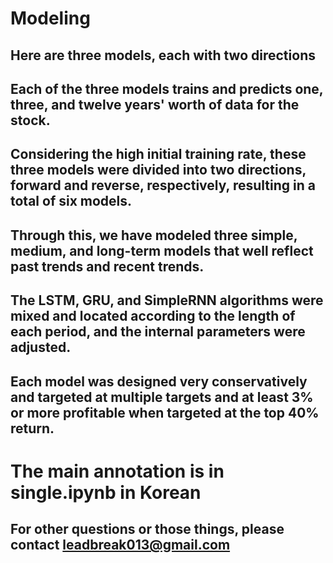 # Modeling

## Here are three models, each with two directions
## Each of the three models trains and predicts one, three, and twelve years' worth of data for the stock.
## Considering the high initial training rate, these three models were divided into two directions, forward and reverse, respectively, resulting in a total of six models.
## Through this, we have modeled three simple, medium, and long-term models that well reflect past trends and recent trends.

## The LSTM, GRU, and SimpleRNN algorithms were mixed and located according to the length of each period, and the internal parameters were adjusted.

## Each model was designed very conservatively and targeted at multiple targets and at least 3% or more profitable when targeted at the top 40% return.

# The main annotation is in single.ipynb in Korean
## For other questions or those things, please contact leadbreak013@gmail.com
